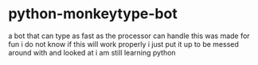 # python-monkeytype-bot
a bot that can type as fast as the processor can handle
this was made for fun i do not know if this will work properly i just put it up to be messed around with and looked at i am still learning python 
